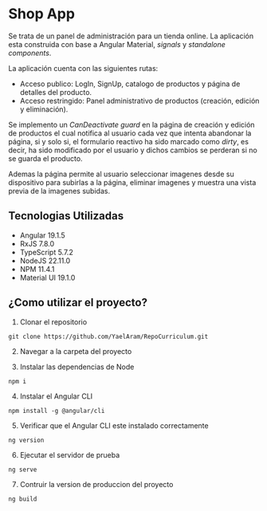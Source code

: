 # Shop App

Se trata de un panel de administración para un tienda online. La aplicación esta construida con base a Angular Material,
_signals_ y _standalone components_.

La aplicación cuenta con las siguientes rutas:
  - Acceso publico: LogIn, SignUp, catalogo de productos y página de detalles del producto.
  - Acceso restringido: Panel administrativo de productos (creación, edición y eliminación).

Se implemento un _CanDeactivate guard_ en la página de creación y edición de productos el cual notifica al usuario 
cada vez que intenta abandonar la página, si y solo si, el formulario reactivo ha sido marcado como _dirty_, es decir,
ha sido modificado por el usuario y dichos cambios se perderan si no se guarda el producto.

Ademas la página permite al usuario seleccionar imagenes desde su dispositivo para subirlas a la página, eliminar imagenes
y muestra una vista previa de la imagenes subidas.

## Tecnologias Utilizadas

- Angular 19.1.5
- RxJS 7.8.0
- TypeScript 5.7.2
- NodeJS 22.11.0
- NPM 11.4.1
- Material UI 19.1.0

## ¿Como utilizar el proyecto?

1. Clonar el repositorio

```
git clone https://github.com/YaelAram/RepoCurriculum.git
```

2. Navegar a la carpeta del proyecto

3. Instalar las dependencias de Node

```
npm i
```

4. Instalar el Angular CLI

```
npm install -g @angular/cli
```

5. Verificar que el Angular CLI este instalado correctamente

```
ng version
```

6. Ejecutar el servidor de prueba

```
ng serve
```

7. Contruir la version de produccion del proyecto

```
ng build
```
